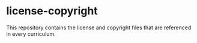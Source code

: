 # license-copyright
This repository contains the license and copyright files that are referenced in every curriculum.
